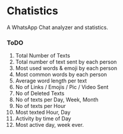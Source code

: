# Chatistics
A WhatsApp Chat analyzer and statistics. 

### ToDO

1) Total Number of Texts
2) Total number of text sent by each person
3) Most used words & emoji by each person
4) Most common words by each person
5) Average word length per text
6) No of Links / Emojis / Pic / Video Sent
7) No of Deleted Texts
8) No of texts per Day, Week, Month
9) No of texts per Hour
10) Most texted Hour, Day 
11) Activity by time of Day
12) Most active day, week ever.

